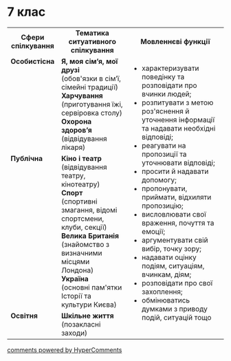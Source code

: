 <div id="hypercomments_widget" class="js-hypercomments-widget invisible"></div>

# 7 клас

<table>
  <tr>
    <td width="15%" align="center"><b>Сфери спілкування</b></td>
    <td width="35%" align="center"><b>Тематика ситуативного спілкування</b></td>
    <td width="50%" align="center"><b>Мовленнєві функції</b></td>
  </tr>
  <tr>
    <td width="15%" style="vertical-align:top !important;">
<b>Особистісна</b></td>
    <td width="35%" style="vertical-align:top !important;">
<b>Я, моя сім’я, мої друзі</b><br>
(обов'язки в сім’ї, сімейні традиції) <br>
<b>Харчування</b><br>
(приготування їжі, сервіровка столу)<br>
<b>Охорона здоров’я</b><br>
(відвідування лікаря)
</td>
    <td width="50%" style="vertical-align:top !important;" rowspan="3">
<ul type="disc">
<li>характеризувати поведінку та розповідати про вчинки людей;</li>
<li>розпитувати з метою роз'яснення й уточнення інформації та надавати необхідні відповіді;</li>
<li>реагувати на пропозиції та уточнювати відповіді;</li>
<li>просити й надавати допомогу;</li>
<li>пропонувати, приймати, відхиляти пропозицію;</li>
<li>висловлювати свої враження, почуття та емоції;</li>
<li>аргументувати свій вибір, точку зору;</li>
<li>надавати оцінку подіям, ситуаціям, вчинкам, діям;</li>
<li>розповідати про свої захоплення;</li>
<li>обмінюватись думками з приводу подій, ситуацій тощо</li>
</ul>
</td>
  </tr>
<tr>
    <td width="15%" style="vertical-align:top !important;">
<b>Публічна</b></td>
    <td width="15%" style="vertical-align:top !important;">
<b>Кіно і театр</b><br>
(відвідування театру, кінотеатру)<br>
<b>Спорт</b><br>
(спортивні змагання, відомі спортсмени, клуби, секції)<br>
<b>Велика Британія</b><br>
(знайомство з визначними місцями Лондона)<br>
<b>Україна</b><br>
(основні пам'ятки Історії та культури Києва)
</td>
</tr>
<tr>
    <td width="15%" style="vertical-align:top !important;">
<b>Освітня</b></td>
    <td width="15%" style="vertical-align:top !important;">
<b>Шкільне життя</b><br>
(позакласні заходи)</td>
</tr>
</table>

<div class="js-hypercomments-container">
    <a href="http://hypercomments.com" class="hc-link" title="comments widget">comments powered by HyperComments</a>
</div>